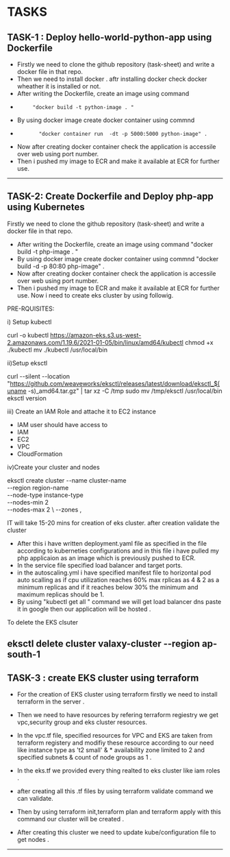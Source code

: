 # TASKS
TASK-1 : Deploy hello-world-python-app using Dockerfile
---------------------------------------------------------------
- Firstly we need to clone the github repository (task-sheet) and write a docker file in that repo.
- Then we need to install docker . aftr installing docker check docker wheather it is installed or not.
- After writing the Dockerfile, create an image using command
- 
           "docker build -t python-image . " 
           
- By using docker image create docker container using commnd 
- 
             "docker container run  -dt -p 5000:5000 python-image" .
             
- Now after creating docker container check the  application is accessile over web using port number.
- Then i pushed  my image to ECR and make it available at ECR for further use.
  
---------------------------------------------------------------------------------------------------------------------------------------------------------

TASK-2: Create Dockerfile and Deploy php-app using Kubernetes
-------------------------------------------------------------------
Firstly we need to clone the github repository (task-sheet) and write a docker file in that repo.

- After writing the Dockerfile, create an image using command "docker build -t php-image . " 
-  By using docker image create docker container using commnd "docker build -d -p 80:80 php-image" .
-  Now after creating docker container check the  application is accessile over web using port number.
- Then i pushed  my image to ECR and make it available at ECR for further use.
Now i need to create eks cluster by using followig.

PRE-RQUISITES:

i) Setup kubectl

curl -o kubectl https://amazon-eks.s3.us-west-2.amazonaws.com/1.19.6/2021-01-05/bin/linux/amd64/kubectl
chmod +x ./kubectl
mv ./kubectl /usr/local/bin 

ii)Setup eksctl

curl --silent --location "https://github.com/weaveworks/eksctl/releases/latest/download/eksctl_$(uname -s)_amd64.tar.gz" | tar xz -C /tmp
sudo mv /tmp/eksctl /usr/local/bin
eksctl version

iii) Create an IAM Role and attache it to EC2 instance

 -  IAM user should have access to
 -  IAM
 -  EC2
 -  VPC
 -  CloudFormation
   
iv)Create your cluster and nodes

eksctl create cluster --name cluster-name  \
--region region-name \
--node-type instance-type \
--nodes-min 2 \
--nodes-max 2 \ 
--zones <AZ-1>,<AZ-2>
           
 IT will take 15-20 mins for creation of eks cluster. after creation validate the cluster 
 
- After this i have written deployment.yaml file as specified in the file according to kuberneties configurations and in this file i have pulled my php applicaion as an image which is previously pushed to ECR.
- In the service file specified load balancer and target ports.
- in the autoscaling.yml i have specified manifest file to horizontal pod auto scalling as if cpu utilization reaches 60%  max rplicas as 4 & 2 as a minimum replicas and if it reaches below 30% the minimum and maximum replicas should be 1.
- By using "kubectl get all " command we will get load balancer dns paste it in google then our application will be hosted .

To delete the EKS clsuter

eksctl delete cluster valaxy-cluster --region ap-south-1
---------------------------------------------------------------------------------------------------------------------------------------------------------

TASK-3 : create EKS cluster using terraform
--------------------------------------------
- For the creation of EKS cluster using terraform firstly we need to install terraform in the server . 
- Then we need to have resources by refering terraform regiestry we get vpc,security group and eks cluster resources.

- In the vpc.tf file, specified resources  for VPC and EKS are taken from terraform registery and modifiy these resource according to our need like  instance type as 't2 small' & * availability zone limited to 2 and specified subnets & count of node groups as 1 .
- In the eks.tf we provided every thing realted to eks cluster like iam roles .
- after creating all this  .tf files by using terraform validate command we can validate.
- Then by using terraform init,terraform plan and terraform apply with this command our cluster will be created .
- After creating this cluster we need to update kube/configuration file to get nodes .
 
--------------------------------------------------------------------------------------------------------------------------------------------------------- 
